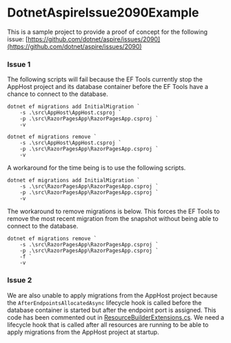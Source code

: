 # DotnetAspireIssue2090Example

This is a sample project to provide a proof of concept for the following issue: [https://github.com/dotnet/aspire/issues/2090](https://github.com/dotnet/aspire/issues/2090)

### Issue 1

The following scripts will fail because the EF Tools currently stop the AppHost project and its database container before the EF Tools have a chance to connect to the database.

```pwsh
dotnet ef migrations add InitialMigration `
    -s .\src\AppHost\AppHost.csproj `
    -p .\src\RazorPagesApp\RazorPagesApp.csproj `
    -v
```

```pwsh
dotnet ef migrations remove `
    -s .\src\AppHost\AppHost.csproj `
    -p .\src\RazorPagesApp\RazorPagesApp.csproj `
    -v
```

A workaround for the time being is to use the following scripts.

```pwsh
dotnet ef migrations add InitialMigration `
    -s .\src\RazorPagesApp\RazorPagesApp.csproj `
    -p .\src\RazorPagesApp\RazorPagesApp.csproj `
    -v
```

The workaround to remove migrations is below. This forces the EF Tools to remove the most recent migration from the snapshot without being able to connect to the database.

```pwsh
dotnet ef migrations remove `
    -s .\src\RazorPagesApp\RazorPagesApp.csproj `
    -p .\src\RazorPagesApp\RazorPagesApp.csproj `
    -f `
    -v
```

### Issue 2

We are also unable to apply migrations from the AppHost project because the `AfterEndpointsAllocatedAsync` lifecycle hook is called before the database container is started but after the endpoint port is assigned. This code has been commented out in [ResourceBuilderExtensions.cs](src/AppHost/ResourceBuilderExtensions.cs#L29-L31). We need a lifecycle hook that is called after all resources are running to be able to apply migrations from the AppHost project at startup.
